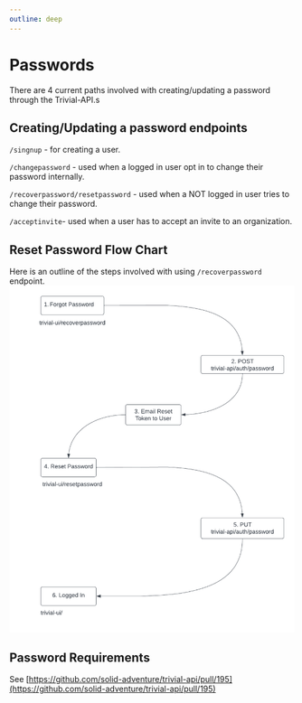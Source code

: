 ```yaml
---
outline: deep
---
```

# Passwords
There are 4 current paths involved with creating/updating a password through the Trivial-API.s
## Creating/Updating a password endpoints

`/singnup` - for creating a user.

`/changepassword` - used when a logged in user opt in to change their password internally.

`/recoverpassword/resetpassword` - used when a NOT logged in user tries to change their password.

`/acceptinvite`- used when a user has to accept an invite to an organization.

## Reset Password Flow Chart
Here is an outline of the steps involved with using `/recoverpassword` endpoint.
![Reset Password Flow](../assets/Reset_Password_Flow.png)

## Password Requirements
See [https://github.com/solid-adventure/trivial-api/pull/195](https://github.com/solid-adventure/trivial-api/pull/195)